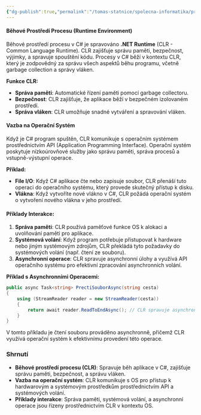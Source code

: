 ```yaml
---
{"dg-publish":true,"permalink":"/tomas-statnice/spolecna-informatika/programovaci-jazyk/nativni-a-interpretovany-beh-rizeni-prekladu-a-sestaveni-programu/behove-prostredi/","tags":["tomas","spolecna_informatika","programovaci_jazyky"],"noteIcon":""}
---
```


#### Běhové Prostředí Procesu (Runtime Environment)
Běhové prostředí procesu v C# je spravováno **.NET Runtime** (CLR - Common Language Runtime). CLR zajišťuje správu paměti, bezpečnost, výjimky, a spravuje spouštění kódu. Procesy v C# běží v kontextu CLR, který je zodpovědný za správu všech aspektů běhu programu, včetně garbage collection a správy vláken.

**Funkce CLR:**
- **Správa paměti**: Automatické řízení paměti pomocí garbage collectoru.
- **Bezpečnost**: CLR zajišťuje, že aplikace běží v bezpečném izolovaném prostředí.
- **Správa vláken**: CLR umožňuje snadné vytváření a spravování vláken.

#### Vazba na Operační Systém
Když je C# program spuštěn, CLR komunikuje s operačním systémem prostřednictvím API (Application Programming Interface). Operační systém poskytuje nízkoúrovňové služby jako správu paměti, správa procesů a vstupně-výstupní operace.

**Příklad:**
- **File I/O**: Když C# aplikace čte nebo zapisuje soubor, CLR přenáší tuto operaci do operačního systému, který provede skutečný přístup k disku.
- **Vlákna**: Když vytvoříte nové vlákno v C#, CLR požádá operační systém o vytvoření nového vlákna v jeho prostředí.

#### Příklady Interakce:
1. **Správa paměti**: CLR používá paměťové funkce OS k alokaci a uvolňování paměti pro aplikace.
2. **Systémová volání**: Když program potřebuje přistupovat k hardware nebo jiným systémovým zdrojům, CLR překládá tyto požadavky do systémových volání (např. čtení ze souboru).
3. **Asynchronní operace**: CLR spravuje asynchronní úlohy a využívá API operačního systému pro efektivní zpracování asynchronních volání.

**Příklad s Asynchronními Operacemi:**
```csharp
public async Task<string> PrectiSouborAsync(string cesta)
{
    using (StreamReader reader = new StreamReader(cesta))
    {
        return await reader.ReadToEndAsync(); // CLR spravuje asynchronní čtení a volá OS
    }
}
```
V tomto příkladu je čtení souboru prováděno asynchronně, přičemž CLR využívá operační systém k efektivnímu provedení této operace.

### Shrnutí
- **Běhové prostředí procesu (CLR)**: Spravuje běh aplikace v C#, zajišťuje správu paměti, bezpečnost, a správu vláken.
- **Vazba na operační systém**: CLR komunikuje s OS pro přístup k hardwarovým a systémovým prostředkům prostřednictvím API a systémových volání.
- **Příklady interakce**: Správa paměti, systémová volání, a asynchronní operace jsou řízeny prostřednictvím CLR v kontextu OS.